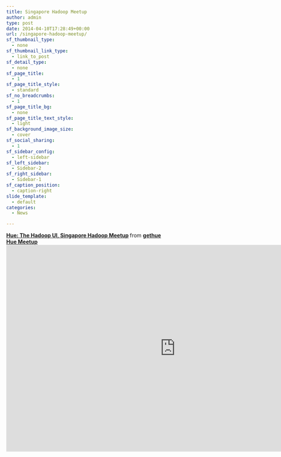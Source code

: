 ```yaml
---
title: Singapore Hadoop Meetup
author: admin
type: post
date: 2014-04-10T17:28:49+00:00
url: /singapore-hadoop-meetup/
sf_thumbnail_type:
  - none
sf_thumbnail_link_type:
  - link_to_post
sf_detail_type:
  - none
sf_page_title:
  - 1
sf_page_title_style:
  - standard
sf_no_breadcrumbs:
  - 1
sf_page_title_bg:
  - none
sf_page_title_text_style:
  - light
sf_background_image_size:
  - cover
sf_social_sharing:
  - 1
sf_sidebar_config:
  - left-sidebar
sf_left_sidebar:
  - Sidebar-2
sf_right_sidebar:
  - Sidebar-1
sf_caption_position:
  - caption-right
slide_template:
  - default
categories:
  - News

---
```

<div>
  <strong> <a title="Hue: The Hadoop UI, Singapore Hadoop Meetup" href="http://www.slideshare.net/gethue/hue-the-hadoop-ui-hadoop-singapore" target="_blank" rel="noopener noreferrer">Hue: The Hadoop UI, Singapore Hadoop Meetup</a> </strong> from <strong><a href="http://www.slideshare.net/gethue" target="_blank" rel="noopener noreferrer">gethue</a></strong>
</div>

<div>
</div>

<div>
  <a href="http://www.meetup.com/Hadoop-SG/events/174054202/"><strong>Hue Meetup</strong></a>
</div>

<iframe src="http://www.slideshare.net/slideshow/embed_code/33377844" height="550" width="900" frameborder="0" marginwidth="0" marginheight="0" scrolling="no"></iframe>
